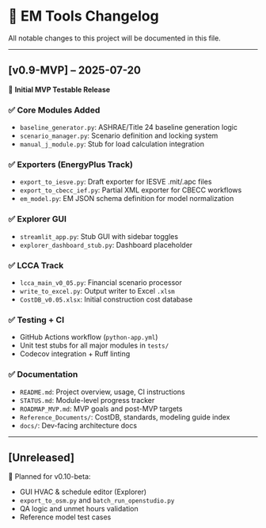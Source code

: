 # 📘 EM Tools Changelog

All notable changes to this project will be documented in this file.

---

## [v0.9-MVP] – 2025-07-20
🎯 **Initial MVP Testable Release**

### ✅ Core Modules Added
- `baseline_generator.py`: ASHRAE/Title 24 baseline generation logic
- `scenario_manager.py`: Scenario definition and locking system
- `manual_j_module.py`: Stub for load calculation integration

### ✅ Exporters (EnergyPlus Track)
- `export_to_iesve.py`: Draft exporter for IESVE .mit/.apc files
- `export_to_cbecc_ief.py`: Partial XML exporter for CBECC workflows
- `em_model.py`: EM JSON schema definition for model normalization

### ✅ Explorer GUI
- `streamlit_app.py`: Stub GUI with sidebar toggles
- `explorer_dashboard_stub.py`: Dashboard placeholder

### ✅ LCCA Track
- `lcca_main_v0_05.py`: Financial scenario processor
- `write_to_excel.py`: Output writer to Excel `.xlsm`
- `CostDB_v0.05.xlsx`: Initial construction cost database

### ✅ Testing + CI
- GitHub Actions workflow (`python-app.yml`)
- Unit test stubs for all major modules in `tests/`
- Codecov integration + Ruff linting

### ✅ Documentation
- `README.md`: Project overview, usage, CI instructions
- `STATUS.md`: Module-level progress tracker
- `ROADMAP_MVP.md`: MVP goals and post-MVP targets
- `Reference_Documents/`: CostDB, standards, modeling guide index
- `docs/`: Dev-facing architecture docs

---

## [Unreleased]
🔄 Planned for v0.10-beta:
- GUI HVAC & schedule editor (Explorer)
- `export_to_osm.py` and `batch_run_openstudio.py`
- QA logic and unmet hours validation
- Reference model test cases

